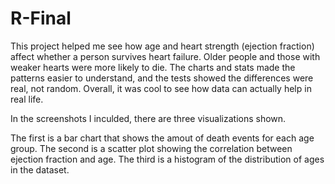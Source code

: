 # R-Final
This project helped me see how age and heart strength (ejection fraction) affect whether a person survives heart failure. Older people and those with weaker hearts were more likely to die. The charts and stats made the patterns easier to understand, and the tests showed the differences were real, not random. Overall, it was cool to see how data can actually help in real life.

In the screenshots I inculded, there are three visualizations shown. 

The first is a bar chart that shows the amout of death events for each age group.
The second is a scatter plot showing the correlation between ejection fraction and age. 
The third is a histogram of the distribution of ages in the dataset. 




